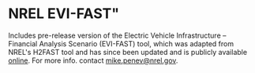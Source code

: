 # NREL EVI-FAST"  
  
Includes pre-release version of the Electric Vehicle Infrastructure – Financial Analysis Scenario (EVI-FAST) tool, which was adapted from NREL's H2FAST tool and has since been updated and is publicly available [online](https://www.nrel.gov/transportation/evi-fast.html). For more info. contact mike.penev@nrel.gov.
